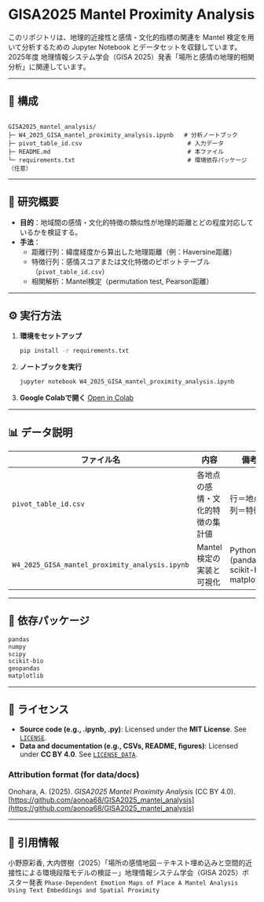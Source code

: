 # GISA2025 Mantel Proximity Analysis

このリポジトリは、地理的近接性と感情・文化的指標の関連を Mantel 検定を用いて分析するための Jupyter Notebook とデータセットを収録しています。  
2025年度 地理情報システム学会（GISA 2025）発表「場所と感情の地理的相関分析」に関連しています。

---

## 📂 構成

```

GISA2025_mantel_analysis/
├─ W4_2025_GISA_mantel_proximity_analysis.ipynb   # 分析ノートブック
├─ pivot_table_id.csv                              # 入力データ
├─ README.md                                       # 本ファイル
└─ requirements.txt                                # 環境依存パッケージ（任意）

````

---

## 🧠 研究概要

- **目的**：地域間の感情・文化的特徴の類似性が地理的距離とどの程度対応しているかを検証する。  
- **手法**：
  - 距離行列：緯度経度から算出した地理距離（例：Haversine距離）
  - 特徴行列：感情スコアまたは文化特徴のピボットテーブル（`pivot_table_id.csv`）
  - 相関解析：Mantel検定（permutation test, Pearson距離）

---

## ⚙️ 実行方法

1. **環境をセットアップ**
   ```bash
   pip install -r requirements.txt
   ```

2. **ノートブックを実行**

   ```bash
   jupyter notebook W4_2025_GISA_mantel_proximity_analysis.ipynb
   ```

3. **Google Colabで開く**
   [Open in Colab](https://colab.research.google.com/github/aonoa68/GISA2025_mantel_analysis/blob/main/W4_2025_GISA_mantel_proximity_analysis.ipynb)

---

## 📊 データ説明

| ファイル名                                          | 内容               | 備考                                      |
| ---------------------------------------------- | ---------------- | --------------------------------------- |
| `pivot_table_id.csv`                           | 各地点の感情・文化的特徴の集計値 | 行＝地点、列＝特徴量                              |
| `W4_2025_GISA_mantel_proximity_analysis.ipynb` | Mantel検定の実装と可視化  | Python (pandas, scikit-bio, matplotlib) |

---

## 🧩 依存パッケージ

```txt
pandas
numpy
scipy
scikit-bio
geopandas
matplotlib
```

---

## 🪪 ライセンス

- **Source code (e.g., .ipynb, .py)**: Licensed under the **MIT License**. See [`LICENSE`](./LICENSE).
- **Data and documentation (e.g., CSVs, README, figures)**: Licensed under **CC BY 4.0**. See [`LICENSE_DATA`](./LICENSE_DATA).

### Attribution format (for data/docs)
Onohara, A. (2025). *GISA2025 Mantel Proximity Analysis* (CC BY 4.0). [https://github.com/aonoa68/GISA2025_mantel_analysis](https://github.com/aonoa68/GISA2025_mantel_analysis)

---

## 📘 引用情報

小野原彩香, 大内啓樹（2025）「場所の感情地図－テキスト埋め込みと空間的近接性による環境段階モデルの検証－」地理情報システム学会（GISA 2025）ポスター発表
`Phase-Dependent Emotion Maps of Place A Mantel Analysis Using Text Embeddings and Spatial Proximity`
